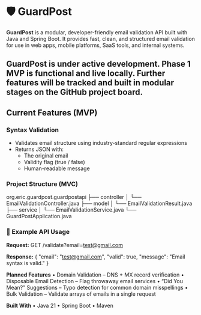 # 🛡️ GuardPost

**GuardPost** is a modular, developer-friendly email validation API built with Java and Spring Boot. It provides fast, clean, and structured email validation for use in web apps, mobile platforms, SaaS tools, and internal systems.

GuardPost is under active development. Phase 1 MVP is functional and live locally.
Further features will be tracked and built in modular stages on the GitHub project board.
---

## Current Features (MVP)

### Syntax Validation
- Validates email structure using industry-standard regular expressions
- Returns JSON with:
  - The original email
  - Validity flag (true / false)
  - Human-readable message

### Project Structure (MVC)
org.eric.guardpost.guardpostapi
├── controller
│   └── EmailValidationController.java
├── model
│   └── EmailValidationResult.java
├── service
│   └── EmailValidationService.java
└── GuardPostApplication.java

### 🔧 Example API Usage

**Request:**
GET /validate?email=test@gmail.com

**Response:**
{
  "email": "test@gmail.com",
  "valid": true,
  "message": "Email syntax is valid."
}

**Planned Features**
	•	Domain Validation – DNS + MX record verification
	•	Disposable Email Detection – Flag throwaway email services
	•	“Did You Mean?” Suggestions – Typo detection for common domain misspellings
	•	Bulk Validation – Validate arrays of emails in a single request
 
**Built With**
	•	Java 21
	•	Spring Boot
	•	Maven
